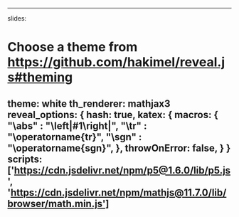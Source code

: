 
---
slides:

  # Choose a theme from https://github.com/hakimel/reveal.js#theming
  theme: white
  th_renderer: mathjax3
  reveal_options: {
    hash: true,
    katex: {
      macros: {
        "\\abs" : "\\left|#1\\right|",
        "\\tr" : "\\operatorname{tr}",
        "\\sgn" : "\\operatorname{sgn}",
      },
      throwOnError: false,
    }
  }
scripts: ['https://cdn.jsdelivr.net/npm/p5@1.6.0/lib/p5.js', 'https://cdn.jsdelivr.net/npm/mathjs@11.7.0/lib/browser/math.min.js']
---

<script type="module">
import fe from "./assets/floquet-east.js"
const feSketch = new p5(fe, "fe")
</script>

<figure align="center">
<div id="fe" style="display: inline-block; position: relative"></div>
</figure>